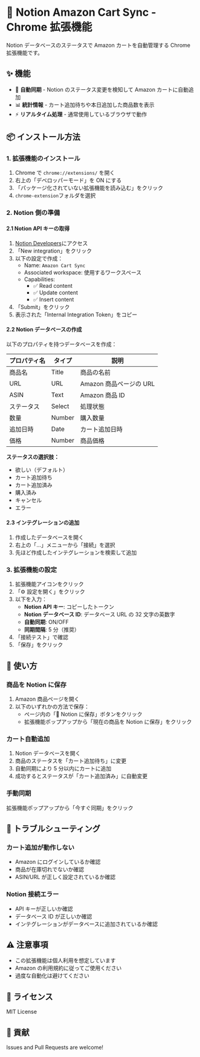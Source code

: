# 🛒 Notion Amazon Cart Sync - Chrome 拡張機能

Notion データベースのステータスで Amazon カートを自動管理する Chrome 拡張機能です。

## ✨ 機能

- 🔄 **自動同期** - Notion のステータス変更を検知して Amazon カートに自動追加
- 📊 **統計情報** - カート追加待ちや本日追加した商品数を表示
- ⚡ **リアルタイム処理** - 通常使用しているブラウザで動作

## 📦 インストール方法

### 1. 拡張機能のインストール

1. Chrome で `chrome://extensions/` を開く
2. 右上の「デベロッパーモード」を ON にする
3. 「パッケージ化されていない拡張機能を読み込む」をクリック
4. `chrome-extension`フォルダを選択

### 2. Notion 側の準備

#### 2.1 Notion API キーの取得

1. [Notion Developers](https://www.notion.so/my-integrations)にアクセス
2. 「New integration」をクリック
3. 以下の設定で作成：
   - Name: `Amazon Cart Sync`
   - Associated workspace: 使用するワークスペース
   - Capabilities:
     - ✅ Read content
     - ✅ Update content
     - ✅ Insert content
4. 「Submit」をクリック
5. 表示された「Internal Integration Token」をコピー

#### 2.2 Notion データベースの作成

以下のプロパティを持つデータベースを作成：

| プロパティ名 | タイプ | 説明                    |
| ------------ | ------ | ----------------------- |
| 商品名       | Title  | 商品の名前              |
| URL          | URL    | Amazon 商品ページの URL |
| ASIN         | Text   | Amazon 商品 ID          |
| ステータス   | Select | 処理状態                |
| 数量         | Number | 購入数量                |
| 追加日時     | Date   | カート追加日時          |
| 価格         | Number | 商品価格                |

**ステータスの選択肢：**

- 欲しい（デフォルト）
- カート追加待ち
- カート追加済み
- 購入済み
- キャンセル
- エラー

#### 2.3 インテグレーションの追加

1. 作成したデータベースを開く
2. 右上の「...」メニューから「接続」を選択
3. 先ほど作成したインテグレーションを検索して追加

### 3. 拡張機能の設定

1. 拡張機能アイコンをクリック
2. 「⚙️ 設定を開く」をクリック
3. 以下を入力：
   - **Notion API キー**: コピーしたトークン
   - **Notion データベース ID**: データベース URL の 32 文字の英数字
   - **自動同期**: ON/OFF
   - **同期間隔**: 5 分（推奨）
4. 「接続テスト」で確認
5. 「保存」をクリック

## 🚀 使い方

### 商品を Notion に保存

1. Amazon 商品ページを開く
2. 以下のいずれかの方法で保存：
   - ページ内の「📝 Notion に保存」ボタンをクリック
   - 拡張機能ポップアップから「現在の商品を Notion に保存」をクリック

### カート自動追加

1. Notion データベースを開く
2. 商品のステータスを「カート追加待ち」に変更
3. 自動同期により 5 分以内にカートに追加
4. 成功するとステータスが「カート追加済み」に自動変更

### 手動同期

拡張機能ポップアップから「今すぐ同期」をクリック

## 🔧 トラブルシューティング

### カート追加が動作しない

- Amazon にログインしているか確認
- 商品が在庫切れでないか確認
- ASIN/URL が正しく設定されているか確認

### Notion 接続エラー

- API キーが正しいか確認
- データベース ID が正しいか確認
- インテグレーションがデータベースに追加されているか確認

## ⚠️ 注意事項

- この拡張機能は個人利用を想定しています
- Amazon の利用規約に従ってご使用ください
- 過度な自動化は避けてください

## 📝 ライセンス

MIT License

## 🤝 貢献

Issues and Pull Requests are welcome!
